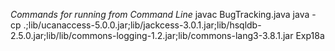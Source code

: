 _Commands for running from Command Line_
javac BugTracking.java
java -cp .;lib/ucanaccess-5.0.0.jar;lib/jackcess-3.0.1.jar;lib/hsqldb-2.5.0.jar;lib/lib/commons-logging-1.2.jar;lib/commons-lang3-3.8.1.jar Exp18a
